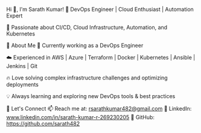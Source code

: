 Hi 👋, I'm Sarath Kumar!
🚀 DevOps Engineer | Cloud Enthusiast | Automation Expert

🔧 Passionate about CI/CD, Cloud Infrastructure, Automation, and Kubernetes

🌱 About Me
💼 Currently working as a DevOps Engineer

☁️ Experienced in AWS | Azure | Terraform | Docker | Kubernetes | Ansible | Jenkins | Git

🔥 Love solving complex infrastructure challenges and optimizing deployments

💡 Always learning and exploring new DevOps tools & best practices

💬 Let's Connect
📫 Reach me at: rsarathkumar482@gmail.com
🔗 LinkedIn: www.linkedin.com/in/sarath-kumar-r-269230205
🐙 GitHub: https://github.com/sarath482
